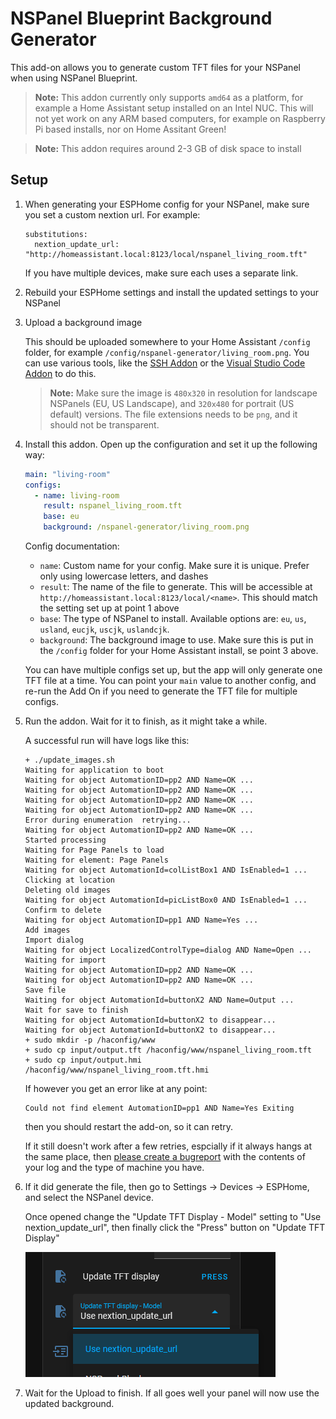 # NSPanel Blueprint Background Generator

This add-on allows you to generate custom TFT files for your NSPanel when using NSPanel Blueprint.

> **Note:** This addon currently only supports `amd64` as a platform, for example a Home Assistant setup installed on an Intel NUC. This will not yet work on any ARM based computers, for example on Raspberry Pi based installs, nor on Home Assitant Green!

> **Note:** This addon requires around 2-3 GB of disk space to install

## Setup

1. When generating your ESPHome config for your NSPanel, make sure you set a custom nextion url. For example:
 
   ```
   substitutions:
     nextion_update_url: "http://homeassistant.local:8123/local/nspanel_living_room.tft"
   ```
   
   If you have multiple devices, make sure each uses a separate link.

2. Rebuild your ESPHome settings and install the updated settings to your NSPanel

3. Upload a background image
 
   This should be uploaded somewhere to your Home Assistant `/config` folder, for example `/config/nspanel-generator/living_room.png`. You can use various tools, like the [SSH Addon](https://community.home-assistant.io/t/home-assistant-community-add-on-ssh-web-terminal/33820) or the [Visual Studio Code Addon](https://community.home-assistant.io/t/home-assistant-community-add-on-visual-studio-code/107863) to do this.
   
   > **Note:** Make sure the image is `480x320` in resolution for landscape NSPanels (EU, US Landscape), and `320x480` for portrait (US default) versions. The file extensions needs to be `png`, and it should not be transparent.

4. Install this addon. Open up the configuration and set it up the following way:
   
   ```yaml
   main: "living-room"
   configs:
     - name: living-room
       result: nspanel_living_room.tft
       base: eu
       background: /nspanel-generator/living_room.png    
   ```
   
   Config documentation:
   * `name`: Custom name for your config. Make sure it is unique. Prefer only using lowercase letters, and dashes
   * `result`: The name of the file to generate. This will be accessible at `http://homeassistant.local:8123/local/<name>`. This should match the setting set up at point 1 above
   * `base`: The type of NSPanel to install. Available options are: `eu`, `us`, `usland`, `eucjk`, `uscjk`, `uslandcjk`.
   * `background`: The background image to use. Make sure this is put in the `/config` folder for your Home Assistant install, se point 3 above.
   
   You can have multiple configs set up, but the app will only generate one TFT file at a time. You can point your `main` value to another config, and re-run the Add On if you need to generate the TFT file for multiple configs.

5. Run the addon. Wait for it to finish, as it might take a while.
   
   A successful run will have logs like this:
   
   ```
   + ./update_images.sh
   Waiting for application to boot
   Waiting for object AutomationID=pp2 AND Name=OK ...
   Waiting for object AutomationID=pp2 AND Name=OK ...
   Waiting for object AutomationID=pp2 AND Name=OK ...
   Waiting for object AutomationID=pp2 AND Name=OK ...
   Error during enumeration  retrying...
   Waiting for object AutomationID=pp2 AND Name=OK ...
   Started processing
   Waiting for Page Panels to load 
   Waiting for element: Page Panels 
   Waiting for object AutomationId=colListBox1 AND IsEnabled=1 ...
   Clicking at location 
   Deleting old images 
   Waiting for object AutomationId=picListBox0 AND IsEnabled=1 ...
   Confirm to delete 
   Waiting for object AutomationID=pp1 AND Name=Yes ...
   Add images 
   Import dialog 
   Waiting for object LocalizedControlType=dialog AND Name=Open ...
   Waiting for import 
   Waiting for object AutomationID=pp2 AND Name=OK ...
   Waiting for object AutomationID=pp2 AND Name=OK ...
   Save file 
   Waiting for object AutomationId=buttonX2 AND Name=Output ...
   Wait for save to finish 
   Waiting for object AutomationId=buttonX2 to disappear...
   Waiting for object AutomationId=buttonX2 to disappear...
   + sudo mkdir -p /haconfig/www
   + sudo cp input/output.tft /haconfig/www/nspanel_living_room.tft
   + sudo cp input/output.hmi /haconfig/www/nspanel_living_room.tft.hmi
   ```
   
   If however you get an error like at any point:
   
   ```
   Could not find element AutomationID=pp1 AND Name=Yes Exiting
   ```
   
   then you should restart the add-on, so it can retry.
   
   If it still doesn't work after a few retries, espcially if it always hangs at the same place, then [please create a bugreport](https://github.com/sztupy/nextion-editor-docker/issues) with the contents of your log and the type of machine you have.

6. If it did generate the file, then go to Settings -> Devices -> ESPHome, and select the NSPanel device.
   
   Once opened change the "Update TFT Display - Model" setting to "Use nextion_update_url", then finally click the "Press" button on "Update TFT Display"
   
   ![Screenshot of the ESPHome settings you need to make](https://raw.githubusercontent.com/sztupy/nextion-editor-docker/refs/heads/main/hassio-nspanel-blueprint-generator/esphome-update.png)

7. Wait for the Upload to finish. If all goes well your panel will now use the updated background.